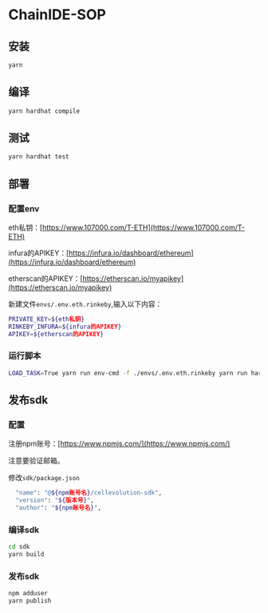 # ChainIDE-SOP

## 安装
```bash
yarn
```

## 编译
```bash
yarn hardhat compile
```

## 测试
```bash
yarn hardhat test
```

## 部署

### 配置env


eth私钥：[https://www.107000.com/T-ETH](https://www.107000.com/T-ETH)

infura的APIKEY：[https://infura.io/dashboard/ethereum](https://infura.io/dashboard/ethereum)

etherscan的APIKEY：[https://etherscan.io/myapikey](https://etherscan.io/myapikey)

新建文件`envs/.env.eth.rinkeby`,输入以下内容：
```bash
PRIVATE_KEY=${eth私钥}
RINKEBY_INFURA=${infura的APIKEY}
APIKEY=${etherscan的APIKEY}
```

### 运行脚本

```bash
LOAD_TASK=True yarn run env-cmd -f ./envs/.env.eth.rinkeby yarn run hardhat cellEvolution:deploy --wait-num 1 --network rinkeby | tee -a ./logs/deployToLocal.log
```

## 发布sdk
### 配置

注册npm账号：[https://www.npmjs.com/](https://www.npmjs.com/)

注意要验证邮箱。

修改`sdk/package.json`

```bash
  "name": "@${npm账号名}/cellevolution-sdk",
  "version": "${版本号}",
  "author": "${npm账号名}",
```

### 编译sdk

```bash
cd sdk
yarn build
```

### 发布sdk

```bash
npm adduser
yarn publish
```